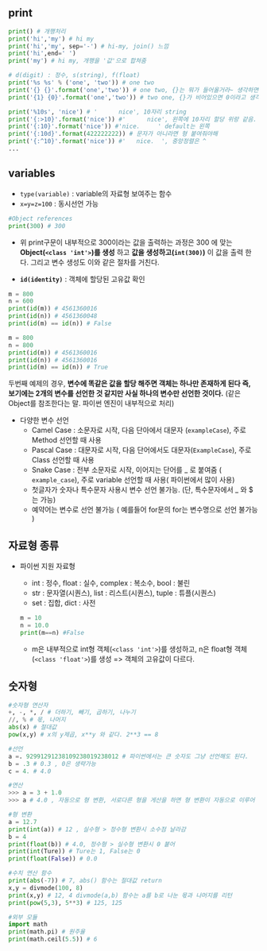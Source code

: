 ## print

```python
print() # 개행처리
print('hi','my') # hi my
print('hi','my', sep='-') # hi-my, join() 느낌
print('hi',end=' ') 
print('my') # hi my, 개행을 '값'으로 합쳐줌

# d(digit) : 정수, s(string), f(float)
print('%s %s' % ('one', 'two')) # one two
print('{} {}'.format('one','two')) # one two, {}는 뭐가 들어올거라~ 생각하면 된다.
print('{1} {0}'.format('one','two')) # two one, {}가 비어있으면 0이라고 생각 >, index 개념

print('%10s', 'nice') # '      nice', 10자리 string
print('{:>10}'.format('nice')) #'      nice', 왼쪽에 10자리 할당 위랑 같음.
print('{:10}'.format('nice')) #'nice.     ' default는 왼쪽
print('{:10d}'.format(422222222)) # 문자가 아니라면 형 붙여줘야해
print('{:^10}'.format('nice')) #'   nice.  ', 중앙정렬은 ^
...
```



## variables

- <code>type(variable)</code> : variable의 자료형 보여주는 함수
- <code>x=y=z=100</code> : 동시선언 가능

```python
#Object references
print(300) # 300
```

- 위 print구문이 내부적으로 300이라는 값을 출력하는 과정은 300 에 맞는 **Object(<code><class 'int'></code>)를 생성** 하고 **값을 생성하고(<code>int(300)</code>)** 이 값을 출력 한다. 그리고 변수 생성도 이와 같은 절차를 거친다.

- **<code>id(identity)</code>** : 객체에 할당된 고유값 확인

```python
m = 800
n = 600 
print(id(m)) # 4561360016
print(id(n)) # 4561360048
print(id(m) == id(n)) # False

m = 800
n = 800 
print(id(m)) # 4561360016
print(id(n)) # 4561360016
print(id(m) == id(n)) # True
```

두번째 예제의 경우,  **변수에 똑같은 값을 할당 해주면 객체는 하나만 존재하게 된다 즉, 보기에는 2개의 변수를 선언한 것 같지만 사실 하나의 변수만 선언한 것이다.**  (같은 Object를 참조한다는 말. 파이썬 엔진이 내부적으로 처리)

- 다양한 변수 선언
  - Camel Case : 소문자로 시작, 다음 단아에서 대문자 (<code>exampleCase</code>), 주로 Method 선언할 때 사용
  - Pascal Case : 대문자로 시작, 다음 단어에서도 대문자(<code>ExampleCase</code>), 주로 Class 선언할 때 사용
  - Snake Case : 전부 소문자로 시작, 이어지는 단어를 _ 로 붙여줌 ( <code>example_case</code>), 주로 variable 선언할 때 사용( 파이썬에서 많이 사용)
  - 첫글자가 숫자나 특수문자 사용시 변수 선언 불가능. (단, 특수문자에서 _ 와 $ 는 가능)
  - 예약어는 변수로 선언 불가능 ( 예를들어 for문의 for는 변수명으로 선언 불가능 )
  
## 자료형 종류

- 파이썬 지원 자료형

  - int : 정수, float : 실수, complex : 복소수, bool : 불린
  -  str : 문자열(시퀀스), list : 리스트(시퀀스), tuple : 튜플(시퀀스)
  - set : 집합, dict : 사전

  ```python
  m = 10 
  n = 10.0
  print(m==n) #False 
  ```

  - m은 내부적으로 int형 객체(<code><class 'int'></code>)를 생성하고, n은 float형 객체(<code><class 'float'></code>)를 생성 => 객체의 고유값이 다르다.

## 숫자형

```python
#숫자형 연산자
+, -, *, / # 더하기, 빼기, 곱하기, 나누기
//, % # 몫, 나머지
abs(x) # 절대값
pow(x,y) # x의 y제곱, x**y 와 같다. 2**3 == 8

#선언
a =. 92991291238109238019238012 # 파이썬에서는 큰 숫자도 그냥 선언해도 된다.
b = .3 # 0.3 , 0은 생략가능
c = 4. # 4.0

#연산
>>> a = 3 + 1.0
>>> a # 4.0 , 자동으로 형 변환, 서로다른 형을 게산을 하면 형 변환이 자동으로 이루어 진다.

#형 변환
a = 12.7
print(int(a)) # 12 , 실수형 > 정수형 변환시 소수점 날라감
b = 4
print(float(b)) # 4.0, 정수형 > 실수형 변환시 0 붙어
print(int(Ture)) # Ture는 1, False는 0
print(float(False)) # 0.0

#수치 연산 함수
print(abs(-7)) # 7, abs() 함수는 절대값 return
x,y = divmode(100, 8)
print(x,y) # 12, 4 divmode(a,b) 함수는 a를 b로 나눈 몫과 나머지를 리턴
print(pow(5,3), 5**3) # 125, 125

#외부 모듈
import math
print(math.pi) # 원주율
print(math.ceil(5.5)) # 6
```  